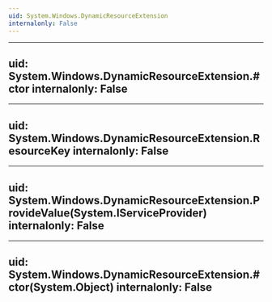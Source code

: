```yaml
---
uid: System.Windows.DynamicResourceExtension
internalonly: False
---
```


---
uid: System.Windows.DynamicResourceExtension.#ctor
internalonly: False
---

---
uid: System.Windows.DynamicResourceExtension.ResourceKey
internalonly: False
---

---
uid: System.Windows.DynamicResourceExtension.ProvideValue(System.IServiceProvider)
internalonly: False
---

---
uid: System.Windows.DynamicResourceExtension.#ctor(System.Object)
internalonly: False
---
